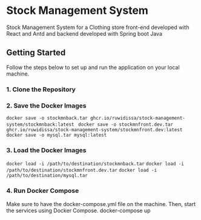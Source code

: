 # Stock Management System

Stock Management System for a Clothing store front-end developed with React and Antd and backend developed with Spring boot Java

## Getting Started

Follow the steps below to set up and run the application on your local machine.

### 1. Clone the Repository

### 2. Save the Docker Images

`docker save -o stockmnback.tar ghcr.io/ruwidissa/stock-management-system/stockmnback:latest `
`docker save -o stockmnfront.dev.tar ghcr.io/ruwidissa/stock-management-system/stockmnfront.dev:latest `
`docker save -o mysql.tar mysql:latest`

### 3. Load the Docker Images

`docker load -i /path/to/destination/stockmnback.tar`
`docker load -i /path/to/destination/stockmnfront.dev.tar`
`docker load -i /path/to/destination/mysql.tar`

### 4. Run Docker Compose
Make sure to have the docker-compose.yml file on the machine. Then, start the services using Docker Compose.
docker-compose up

